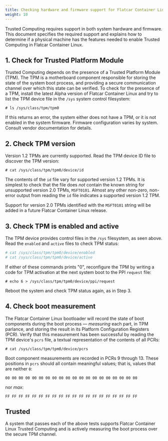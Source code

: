 ```yaml
---
title: Checking hardware and firmware support for Flatcar Container Linux Trusted Computing
weight: 10
---
```


Trusted Computing requires support in both system hardware and firmware. This document specifies the required support and explains how to determine if a physical machine has the features needed to enable Trusted Computing in Flatcar Container Linux.

## 1. Check for Trusted Platform Module

Trusted Computing depends on the presence of a Trusted Platform Module (TPM). The TPM is a motherboard component responsible for storing the state of the system boot process, and providing a secure communication channel over which this state can be verified. To check for the presence of a TPM, install the latest Alpha version of Flatcar Container Linux and try to list the TPM device file in the `/sys` system control filesystem:

`# ls /sys/class/tpm/tpm0`

If this returns an error, the system either does not have a TPM, or it is not enabled in the system firmware. Firmware configuration varies by system. Consult vendor documentation for details.

## 2. Check TPM version

Version 1.2 TPMs are currently supported. Read the TPM device ID file to discover the TPM version:

`# cat /sys/class/tpm/tpm0/device/id`

The contents of the `id` file vary for supported version 1.2 TPMs. It is simplest to check that the file does *not* contain the known string for unsupported version 2.0 TPMs, `MSFT0101`. Almost any other non-zero, non-error output from reading the `id` file indicates a supported version 1.2 TPM.

Support for version 2.0 TPMs identified with the `MSFT0101` string will be added in a future Flatcar Container Linux release.

## 3. Check TPM is enabled and active

The TPM device provides control files in the `/sys` filesystem, as seen above. Read the `enabled` and `active` files to check TPM status:

```sh
# cat /sys/class/tpm/tpm0/device/enabled
# cat /sys/class/tpm/tpm0/device/active
```

If either of these commands prints "0", reconfigure the TPM by writing a code for TPM activation at the next system boot to the PPI `request` file:

`# echo 6 > /sys/class/tpm/tpm0/device/ppi/request`

Reboot the system and check TPM status again, as in Step 3.

## 4. Check boot measurement

The Flatcar Container Linux bootloader will record the state of boot components during the boot process &mdash; *measuring* each part, in TPM parlance, and storing the result in its Platform Configuration Registers (PCR). Verify that this measurement has been successful by reading the TPM device's `pcrs` file, a textual representation of the contents of all PCRs:

`# cat /sys/class/tpm/tpm0/device/pcrs`

Boot component measurements are recorded in PCRs 9 through 13. These positions in `pcrs` should all contain meaningful values; that is, values that are neither `0`:

`00 00 00 00 00 00 00 00 00 00 00 00 00 00 00 00 00 00 00 00`

nor *max*:

`FF FF FF FF FF FF FF FF FF FF FF FF FF FF FF FF FF FF FF FF`

## Trusted

A system that passes each of the above tests supports Flatcar Container Linux Trusted Computing and is actively measuring the boot process over the secure TPM channel.
